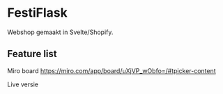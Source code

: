 # FestiFlask

Webshop gemaakt in Svelte/Shopify.

## Feature list

Miro board
https://miro.com/app/board/uXjVP_wObfo=/#tpicker-content

Live versie
